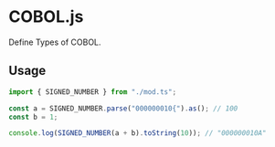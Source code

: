 # COBOL.js

Define Types of COBOL.

## Usage

```ts
import { SIGNED_NUMBER } from "./mod.ts";

const a = SIGNED_NUMBER.parse("000000010{").as(); // 100
const b = 1;

console.log(SIGNED_NUMBER(a + b).toString(10)); // "000000010A"
```
